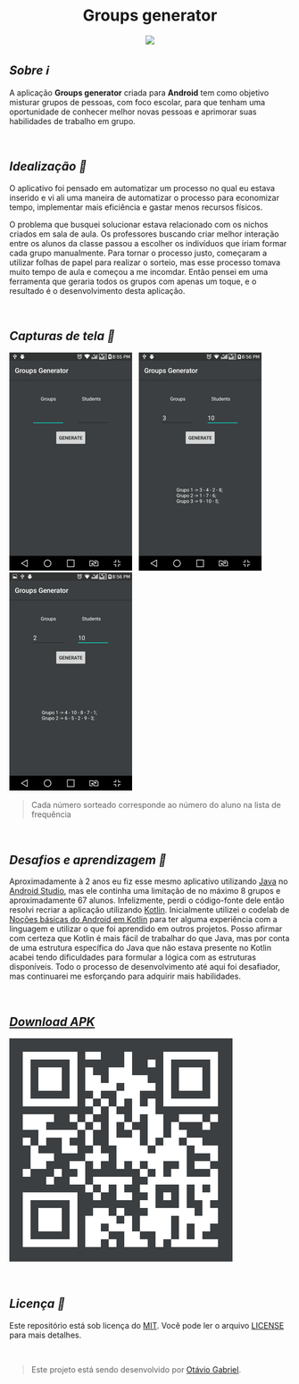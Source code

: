 <h1 align="center">Groups generator</h1>

<p align="center">
  <a href="https://www.flaticon.com/authors/freepik"><img src="https://user-images.githubusercontent.com/56049250/95395495-295dc700-08d5-11eb-8aac-18931ec631b4.png"/></a>
</div>

<h2 align="left"><i>Sobre ℹ</i></h2>

<p align="left">
  A aplicação <b>Groups generator</b> criada para <b>Android</b> tem como objetivo misturar grupos de pessoas, com foco escolar, para que tenham uma oportunidade de conhecer melhor novas pessoas e aprimorar suas habilidades de trabalho em grupo.
</p>

</br>

<h2 align="left"><i>Idealização 💭</i></h2>
  
<p>
  O aplicativo foi pensado em automatizar um processo no qual eu estava inserido e vi ali uma maneira de automatizar o processo para economizar tempo, implementar mais eficiência e gastar menos recursos físicos.
</p>
<p>
  O problema que busquei solucionar estava relacionado com os nichos criados em sala de aula. Os professores buscando criar melhor interação entre os alunos da classe passou a escolher os indivíduos que iriam formar cada grupo manualmente. Para tornar o processo justo, começaram a utilizar folhas de papel para realizar o sorteio, mas esse processo tomava muito tempo de aula e começou a me incomdar. Então pensei em uma ferramenta que geraria todos os grupos com apenas um toque, e o resultado é o desenvolvimento desta aplicação.
</p>

</br>

<h2><i>Capturas de tela 📱</i></h2>

<img src="https://github.com/tavieto/groups-generator/blob/main/screenshots/groups-generator-1-reduzido.png" alt="print-1"/> &nbsp;
<img src="https://github.com/tavieto/groups-generator/blob/main/screenshots/groups-generator-2-reduzido.png" alt="print-2"/> &nbsp;
<img src="https://github.com/tavieto/groups-generator/blob/main/screenshots/groups-generator-3-reduzido.png" alt="print-3"/> &nbsp;

> Cada número sorteado corresponde ao número do aluno na lista de frequência

</br>

<h2><i>Desafios e aprendizagem 🤔</i></h2>

<p>
  Aproximadamente à 2 anos eu fiz esse mesmo aplicativo utilizando <a href="https://docs.oracle.com/javase/8/">Java</a> no <a href="https://developer.android.com/studio">Android Studio</a>, mas ele continha uma limitação de no máximo 8 grupos e aproximadamente 67 alunos. Infelizmente, perdi o código-fonte dele então resolvi recriar a aplicação utilizando <a href="https://kotlinlang.org/">Kotlin</a>. Inicialmente utilizei o codelab de <a href="https://developer.android.com/kotlin/androidbasics">Noções básicas do Android em Kotlin</a> para ter alguma experiência com a linguagem e utilizar o que foi aprendido em outros projetos. Posso afirmar com certeza que Kotlin é mais fácil de trabalhar do que Java, mas por conta de uma estrutura específica do Java que não estava presente no Kotlin acabei tendo dificuldades para formular a lógica com as estruturas disponíveis. Todo o processo de desenvolvimento até aqui foi desafiador, mas continuarei me esforçando para adquirir mais habilidades.
</p>

</br>

<a href="https://github.com/tavieto/groups-generator/blob/main/apk/groups-generator-v0.1.0-alpha.apk"><h2><i>Download APK</i></h2></a>
<img src="https://github.com/tavieto/groups-generator/blob/main/screenshots/qrcode.svg"/>

</br>

<h2><i>Licença 📝</i></h2>

<p>
  Este repositório está sob licença do <a href="https://www.mit.edu/">MIT</a>. Você pode ler o arquivo <a href="https://github.com/tavieto/groups-generator/blob/main/LICENSE">LICENSE</a> para mais detalhes.
</p>

</br>

> Este projeto está sendo desenvolvido por <a href="https://www.linkedin.com/in/tavieto/">Otávio Gabriel</a>.
